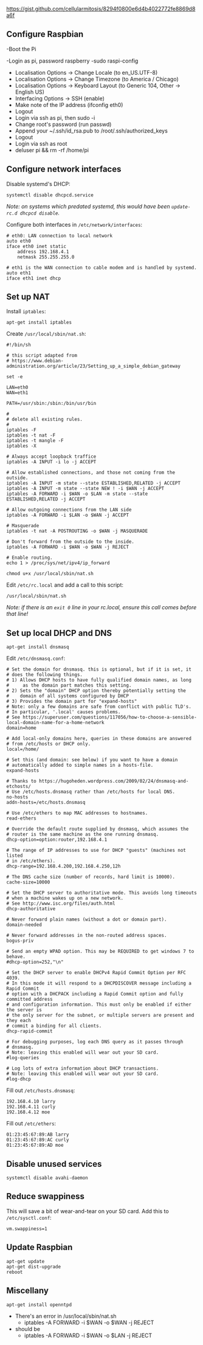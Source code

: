 https://gist.github.com/cellularmitosis/8294f0800e6d4b4022772fe8869d8a6f

## Configure Raspbian

-Boot the Pi

-Login as pi, password raspberry
-sudo raspi-config
  - Localisation Options -> Change Locale (to en_US.UTF-8)
  - Localisation Options -> Change Timezone (to America / Chicago)
  - Localisation Options -> Keyboard Layout (to Generic 104, Other -> English US)
  - Interfacing Options -> SSH (enable)
- Make note of the IP address (ifconfig eth0)
- Logout
- Login via ssh as pi, then sudo -i
- Change root's password (run passwd)
- Append your ~/.ssh/id_rsa.pub to /root/.ssh/authorized_keys
- Logout
- Login via ssh as root
- deluser pi && rm -rf /home/pi



## Configure network interfaces

Disable systemd's DHCP:

```
systemctl disable dhcpcd.service
```

_Note: on systems which predated systemd, this would have been `update-rc.d dhcpcd disable`._

Configure both interfaces in `/etc/network/interfaces`:

```
# eth0: LAN connection to local network
auto eth0
iface eth0 inet static
    address 192.168.4.1
    netmask 255.255.255.0

# eth1 is the WAN connection to cable modem and is handled by systemd.
auto eth1
iface eth1 inet dhcp
```


## Set up NAT

Install `iptables`:

```
apt-get install iptables
```

Create `/usr/local/sbin/nat.sh`:

```
#!/bin/sh

# this script adapted from
# https://www.debian-administration.org/article/23/Setting_up_a_simple_debian_gateway

set -e

LAN=eth0
WAN=eth1

PATH=/usr/sbin:/sbin:/bin/usr/bin

#
# delete all existing rules.
#
iptables -F
iptables -t nat -F
iptables -t mangle -F
iptables -X

# Always accept loopback traffice
iptables -A INPUT -i lo -j ACCEPT

# Allow established connections, and those not coming from the outside.
iptables -A INPUT -m state --state ESTABLISHED,RELATED -j ACCEPT
iptables -A INPUT -m state --state NEW ! -i $WAN -j ACCEPT
iptables -A FORWARD -i $WAN -o $LAN -m state --state ESTABLISHED,RELATED -j ACCEPT

# Allow outgoing connections from the LAN side
iptables -A FORWARD -i $LAN -o $WAN -j ACCEPT

# Masquerade
iptables -t nat -A POSTROUTING -o $WAN -j MASQUERADE

# Don't forward from the outside to the inside.
iptables -A FORWARD -i $WAN -o $WAN -j REJECT

# Enable routing.
echo 1 > /proc/sys/net/ipv4/ip_forward
```

```
chmod u+x /usr/local/sbin/nat.sh
```

Edit `/etc/rc.local` and add a call to this script:

```
/usr/local/sbin/nat.sh
```

_Note: if there is an `exit 0` line in your rc.local, ensure this call comes before that line!_


## Set up local DHCP and DNS

```
apt-get install dnsmasq
```

Edit `/etc/dnsmasq.conf`:

```
# Set the domain for dnsmasq. this is optional, but if it is set, it
# does the following things.
# 1) Allows DHCP hosts to have fully qualified domain names, as long
#     as the domain part matches this setting.
# 2) Sets the "domain" DHCP option thereby potentially setting the
#    domain of all systems configured by DHCP
# 3) Provides the domain part for "expand-hosts"
# Note: only a few domains are safe from conflict with public TLD's.
# In particular, '.local' causes problems.
# See https://superuser.com/questions/117056/how-to-choose-a-sensible-local-domain-name-for-a-home-network
domain=home

# Add local-only domains here, queries in these domains are answered
# from /etc/hosts or DHCP only.
local=/home/

# Set this (and domain: see below) if you want to have a domain
# automatically added to simple names in a hosts-file.
expand-hosts

# Thanks to https://hugoheden.wordpress.com/2009/02/24/dnsmasq-and-etchosts/
# Use /etc/hosts.dnsmasq rather than /etc/hosts for local DNS.
no-hosts
addn-hosts=/etc/hosts.dnsmasq

# Use /etc/ethers to map MAC addresses to hostnames.
read-ethers

# Override the default route supplied by dnsmasq, which assumes the
# router is the same machine as the one running dnsmasq.
dhcp-option=option:router,192.168.4.1

# The range of IP addresses to use for DHCP "guests" (machines not listed
# in /etc/ethers).
dhcp-range=192.168.4.200,192.168.4.250,12h

# The DNS cache size (number of records, hard limit is 10000).
cache-size=10000

# Set the DHCP server to authoritative mode. This avoids long timeouts
# when a machine wakes up on a new network.
# See http://www.isc.org/files/auth.html
dhcp-authoritative

# Never forward plain names (without a dot or domain part).
domain-needed

# Never forward addresses in the non-routed address spaces.
bogus-priv

# Send an empty WPAD option. This may be REQUIRED to get windows 7 to behave.
#dhcp-option=252,"\n"

# Set the DHCP server to enable DHCPv4 Rapid Commit Option per RFC 4039.
# In this mode it will respond to a DHCPDISCOVER message including a Rapid Commit
# option with a DHCPACK including a Rapid Commit option and fully committed address
# and configuration information. This must only be enabled if either the server is 
# the only server for the subnet, or multiple servers are present and they each
# commit a binding for all clients.
dhcp-rapid-commit

# For debugging purposes, log each DNS query as it passes through
# dnsmasq.
# Note: leaving this enabled will wear out your SD card.
#log-queries

# Log lots of extra information about DHCP transactions.
# Note: leaving this enabled will wear out your SD card.
#log-dhcp
```

Fill out `/etc/hosts.dnsmasq`:

```
192.168.4.10 larry
192.168.4.11 curly
192.168.4.12 moe
```

Fill out `/etc/ethers`:

```
01:23:45:67:89:AB larry
01:23:45:67:89:AC curly
01:23:45:67:89:AD moe
```


## Disable unused services

```
systemctl disable avahi-daemon
```


## Reduce swappiness

This will save a bit of wear-and-tear on your SD card.  Add this to `/etc/sysctl.conf`:

```
vm.swappiness=1
```


## Update Raspbian

```
apt-get update
apt-get dist-upgrade
reboot
```

## Miscellany

```
apt-get install openntpd
```



- There's an error in /usr/local/sbin/nat.sh
  - iptables -A FORWARD -i $WAN -o $WAN -j REJECT
- should be
  - iptables -A FORWARD -i $WAN -o $LAN -j REJECT
